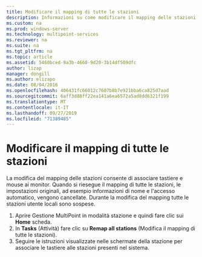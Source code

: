 ```yaml
---
title: Modificare il mapping di tutte le stazioni
description: Informazioni su come modificare il mapping delle stazioni in MultiPoint Services
ms.custom: na
ms.prod: windows-server
ms.technology: multipoint-services
ms.reviewer: na
ms.suite: na
ms.tgt_pltfrm: na
ms.topic: article
ms.assetid: 5460bced-9a3b-4660-9d20-3b14df509dfc
author: lizap
manager: dongill
ms.author: elizapo
ms.date: 08/04/2016
ms.openlocfilehash: 406431fc66012c7607b8b7e921bba6ca825d7aad
ms.sourcegitcommit: 6aff3d88ff22ea141a6ea6572a5ad8dd6321f199
ms.translationtype: MT
ms.contentlocale: it-IT
ms.lasthandoff: 09/27/2019
ms.locfileid: "71389485"
---
```

# <a name="remap-all-stations"></a>Modificare il mapping di tutte le stazioni
La modifica del mapping delle stazioni consente di associare tastiere e mouse ai monitor. Quando si riesegue il mapping di tutte le stazioni, le impostazioni originali, ad esempio informazioni di nome e l'accesso automatico, vengono cancellate. Durante la modifica del mapping tutte le stazioni utente locali sono sospese.  
  
1.  Aprire Gestione MultiPoint in modalità stazione e quindi fare clic sui **Home** scheda.  
2.  In **Tasks** (Attività) fare clic su **Remap all stations** (Modifica il mapping di tutte le stazioni).  
3. Seguire le istruzioni visualizzate nelle schermate della stazione per associare le tastiere alle stazioni presenti nel sistema.